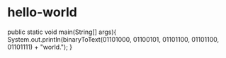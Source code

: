 # hello-world

public static void main(String[] args){
    System.out.println(binaryToText(01101000, 01100101, 01101100, 01101100, 01101111) + "world.");
}
